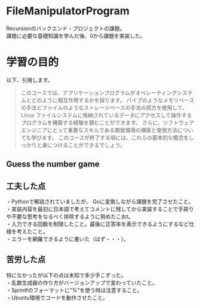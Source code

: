 # FileManipulatorProgram
Recursionのバックエンド・プロジェクトの課題。</br>
課題に必要な基礎知識を学んだ後、0から課題を実装した。</br>

# 学習の目的
以下、引用します。</br>
>このコースでは、アプリケーションプログラムがオペレーティングシステムとどのように相互作用するかを探ります。
パイプのようなメモリベースの手法とファイルのようなストレージベースの手法の両方を使用して、Linux ファイルシステムに格納されているデータにアクセスして操作するプログラムを構築する経験を積むことができます。
さらに、ソフトウェアエンジニアにとって重要なスキルである開発環境の構築と使用方法についても学びます。
このコースが終了する頃には、これらの基本的な概念をしっかりと身につけることができるでしょう。

## Guess the number game 
## 工夫した点
・Pythonで解説されていましたが、 Goに変換しながら課題を完了させたこと。</br>
・実装内容を最初に日本語で考えてコメントに残してから実装することで手戻りや不要な思考をなるべく排除するように努めたこおt。</br>
・入力できる回数を制限したこと。最後に正答率を表示できるようにするなど仕様を考えたこと。</br>
・エラーを網羅できるように書いた（はず・・・）。</br>
## 苦労した点
特になかったが以下の点は未知で多少手こずった。</br>
・乱数生成器の作り方がバージョンアップで変わっていたこと。</br>
・Sprintfのフォーマットに"%"を使う時は注意すること。</br>
・Ubuntu環境でコードを動作させたこと。</br>
